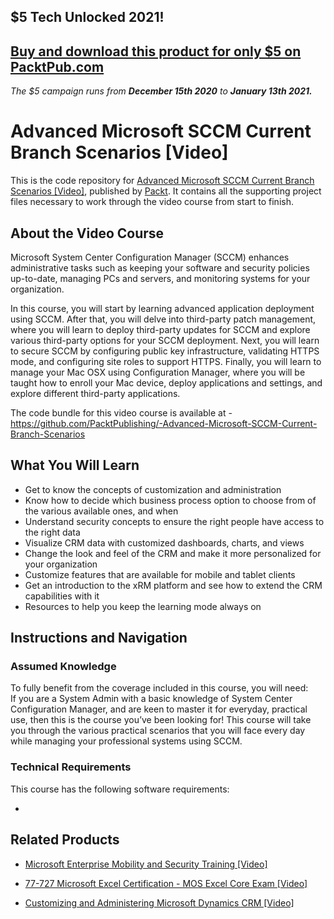 ## $5 Tech Unlocked 2021!
[Buy and download this product for only $5 on PacktPub.com](https://www.packtpub.com/)
-----
*The $5 campaign         runs from __December 15th 2020__ to __January 13th 2021.__*

# Advanced Microsoft SCCM Current Branch Scenarios [Video]
This is the code repository for [Advanced Microsoft SCCM Current Branch Scenarios [Video]](https://www.packtpub.com/virtualization-and-cloud/advanced-microsoft-sccm-current-branch-scenarios-video?utm_source=github&utm_medium=repository&utm_campaign=9781786469175), published by [Packt](https://www.packtpub.com/?utm_source=github). It contains all the supporting project files necessary to work through the video course from start to finish.
## About the Video Course
Microsoft System Center Configuration Manager (SCCM) enhances administrative tasks such as keeping your software and security policies up-to-date, managing PCs and servers, and monitoring systems for your organization.

In this course, you will start by learning advanced application deployment using SCCM. After that, you will delve into third-party patch management, where you will learn to deploy third-party updates for SCCM and explore various third-party options for your SCCM deployment. Next, you will learn to secure SCCM by configuring public key infrastructure, validating HTTPS mode, and configuring site roles to support HTTPS. Finally, you will learn to manage your Mac OSX using Configuration Manager, where you will be taught how to enroll your Mac device, deploy applications and settings, and explore different third-party applications.


The code bundle for this video course is available at - https://github.com/PacktPublishing/-Advanced-Microsoft-SCCM-Current-Branch-Scenarios

<H2>What You Will Learn</H2>
<DIV class=book-info-will-learn-text>
<UL>
<LI>Get to know the concepts of customization and administration 
<LI>Know how to decide which business process option to choose from of the various available ones, and when 
<LI>Understand security concepts to ensure the right people have access to the right data 
<LI>Visualize CRM data with customized dashboards, charts, and views 
<LI>Change the look and feel of the CRM and make it more personalized for your organization 
<LI>Customize features that are available for mobile and tablet clients 
<LI>Get an introduction to the xRM platform and see how to extend the CRM capabilities with it 
<LI>Resources to help you keep the learning mode always on </LI></UL></DIV>

## Instructions and Navigation
### Assumed Knowledge
To fully benefit from the coverage included in this course, you will need:<br/>
If you are a System Admin with a basic knowledge of System Center Configuration Manager, and are keen to master it for everyday, practical use, then this is the course you’ve been looking for! This course will take you through the various practical scenarios that you will face every day while managing your professional systems using SCCM.
### Technical Requirements
This course has the following software requirements:<br/>

-

## Related Products
* [Microsoft Enterprise Mobility and Security Training [Video]](https://www.packtpub.com/application-development/microsoft-enterprise-mobility-and-security-training-video?utm_source=github&utm_medium=repository&utm_campaign=9781838648374)

* [77-727 Microsoft Excel Certification - MOS Excel Core Exam [Video]](https://www.packtpub.com/application-development/77-727-microsoft-excel-certification-mos-excel-core-exam-video?utm_source=github&utm_medium=repository&utm_campaign=9781838646264)

* [Customizing and Administering Microsoft Dynamics CRM [Video]](https://www.packtpub.com/business/customizing-and-administering-microsoft-dynamics-crm-video?utm_source=github&utm_medium=repository&utm_campaign=9781788299824)

